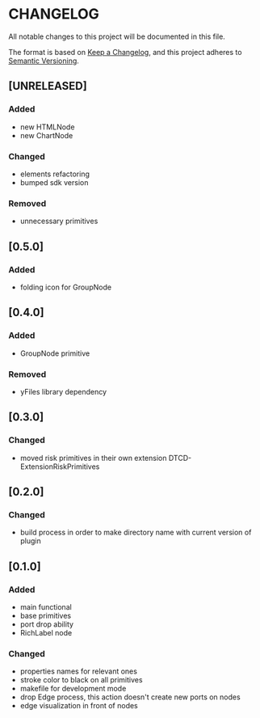 # **CHANGELOG**

All notable changes to this project will be documented in this file.

The format is based on [Keep a Changelog](https://keepachangelog.com/en/1.0.0/),
and this project adheres to [Semantic Versioning](https://semver.org/spec/v2.0.0.html).

## [UNRELEASED]

### Added

- new HTMLNode
- new ChartNode

### Changed

- elements refactoring 
- bumped sdk version

### Removed 

- unnecessary primitives

## [0.5.0]

### Added

- folding icon for GroupNode

## [0.4.0]

### Added

- GroupNode primitive

### Removed

- yFiles library dependency

## [0.3.0]

### Changed

- moved risk primitives in their own extension DTCD-ExtensionRiskPrimitives

## [0.2.0]

### Changed

- build process in order to make directory name with current version of plugin

## [0.1.0]

### Added

- main functional
- base primitives
- port drop ability
- RichLabel node

### Changed

- properties names for relevant ones
- stroke color to black on all primitives
- makefile for development mode
- drop Edge process, this action doesn't create new ports on nodes
- edge visualization in front of nodes
